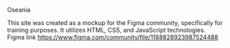 Oseania

This site was created as a mockup for the Figma community, specifically for training purposes. 
It utilizes HTML, CSS, and JavaScript technologies.
Figma link
https://www.figma.com/community/file/1188828923987524488
